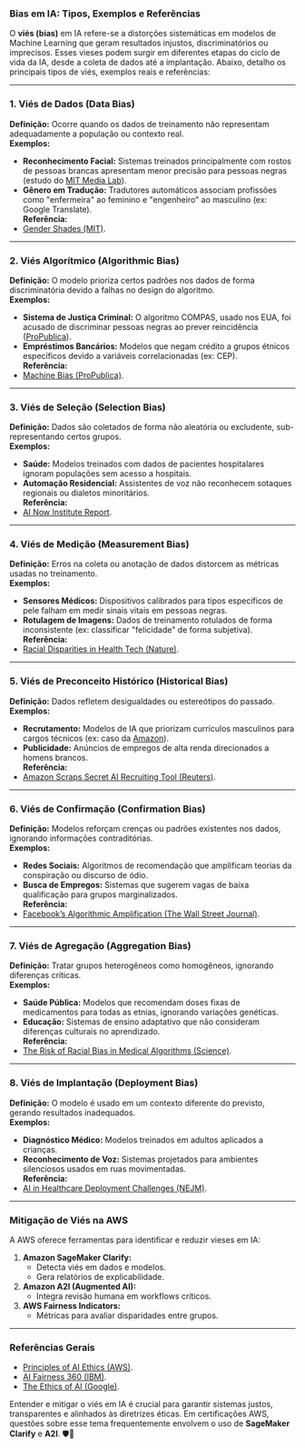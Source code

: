 ### **Bias em IA: Tipos, Exemplos e Referências**  
O **viés (bias)** em IA refere-se a distorções sistemáticas em modelos de Machine Learning que geram resultados injustos, discriminatórios ou imprecisos. Esses vieses podem surgir em diferentes etapas do ciclo de vida da IA, desde a coleta de dados até a implantação. Abaixo, detalho os principais tipos de viés, exemplos reais e referências:

---

### **1. Viés de Dados (Data Bias)**  
**Definição:** Ocorre quando os dados de treinamento não representam adequadamente a população ou contexto real.  
**Exemplos:**  
- **Reconhecimento Facial:** Sistemas treinados principalmente com rostos de pessoas brancas apresentam menor precisão para pessoas negras (estudo do [MIT Media Lab](https://www.media.mit.edu/)).  
- **Gênero em Tradução:** Tradutores automáticos associam profissões como "enfermeira" ao feminino e "engenheiro" ao masculino (ex: Google Translate).  
**Referência:**  
- [Gender Shades (MIT)](http://gendershades.org/).  

---

### **2. Viés Algorítmico (Algorithmic Bias)**  
**Definição:** O modelo prioriza certos padrões nos dados de forma discriminatória devido a falhas no design do algoritmo.  
**Exemplos:**  
- **Sistema de Justiça Criminal:** O algoritmo COMPAS, usado nos EUA, foi acusado de discriminar pessoas negras ao prever reincidência ([ProPublica](https://www.propublica.org/)).  
- **Empréstimos Bancários:** Modelos que negam crédito a grupos étnicos específicos devido a variáveis correlacionadas (ex: CEP).  
**Referência:**  
- [Machine Bias (ProPublica)](https://www.propublica.org/article/machine-bias-risk-assessments-in-criminal-sentencing).  

---

### **3. Viés de Seleção (Selection Bias)**  
**Definição:** Dados são coletados de forma não aleatória ou excludente, sub-representando certos grupos.  
**Exemplos:**  
- **Saúde:** Modelos treinados com dados de pacientes hospitalares ignoram populações sem acesso a hospitais.  
- **Automação Residencial:** Assistentes de voz não reconhecem sotaques regionais ou dialetos minoritários.  
**Referência:**  
- [AI Now Institute Report](https://ainowinstitute.org/).  

---

### **4. Viés de Medição (Measurement Bias)**  
**Definição:** Erros na coleta ou anotação de dados distorcem as métricas usadas no treinamento.  
**Exemplos:**  
- **Sensores Médicos:** Dispositivos calibrados para tipos específicos de pele falham em medir sinais vitais em pessoas negras.  
- **Rotulagem de Imagens:** Dados de treinamento rotulados de forma inconsistente (ex: classificar "felicidade" de forma subjetiva).  
**Referência:**  
- [Racial Disparities in Health Tech (Nature)](https://www.nature.com/articles/s41746-020-0308-5).  

---

### **5. Viés de Preconceito Histórico (Historical Bias)**  
**Definição:** Dados refletem desigualdades ou estereótipos do passado.  
**Exemplos:**  
- **Recrutamento:** Modelos de IA que priorizam currículos masculinos para cargos técnicos (ex: caso da [Amazon](https://www.reuters.com/article/us-amazon-com-jobs-automation-insight-idUSKCN1MK0AG)).  
- **Publicidade:** Anúncios de empregos de alta renda direcionados a homens brancos.  
**Referência:**  
- [Amazon Scraps Secret AI Recruiting Tool (Reuters)](https://www.reuters.com/article/us-amazon-com-jobs-automation-insight-idUSKCN1MK0AG).  

---

### **6. Viés de Confirmação (Confirmation Bias)**  
**Definição:** Modelos reforçam crenças ou padrões existentes nos dados, ignorando informações contraditórias.  
**Exemplos:**  
- **Redes Sociais:** Algoritmos de recomendação que amplificam teorias da conspiração ou discurso de ódio.  
- **Busca de Empregos:** Sistemas que sugerem vagas de baixa qualificação para grupos marginalizados.  
**Referência:**  
- [Facebook’s Algorithmic Amplification (The Wall Street Journal)](https://www.wsj.com/articles/facebook-algorithm-change-zuckerberg-11631654215).  

---

### **7. Viés de Agregação (Aggregation Bias)**  
**Definição:** Tratar grupos heterogêneos como homogêneos, ignorando diferenças críticas.  
**Exemplos:**  
- **Saúde Pública:** Modelos que recomendam doses fixas de medicamentos para todas as etnias, ignorando variações genéticas.  
- **Educação:** Sistemas de ensino adaptativo que não consideram diferenças culturais no aprendizado.  
**Referência:**  
- [The Risk of Racial Bias in Medical Algorithms (Science)](https://www.science.org/doi/10.1126/science.aax2342).  

---

### **8. Viés de Implantação (Deployment Bias)**  
**Definição:** O modelo é usado em um contexto diferente do previsto, gerando resultados inadequados.  
**Exemplos:**  
- **Diagnóstico Médico:** Modelos treinados em adultos aplicados a crianças.  
- **Reconhecimento de Voz:** Sistemas projetados para ambientes silenciosos usados em ruas movimentadas.  
**Referência:**  
- [AI in Healthcare Deployment Challenges (NEJM)](https://www.nejm.org/doi/full/10.1056/NEJMra2032513).  

---

### **Mitigação de Viés na AWS**  
A AWS oferece ferramentas para identificar e reduzir vieses em IA:  
1. **Amazon SageMaker Clarify:**  
   - Detecta viés em dados e modelos.  
   - Gera relatórios de explicabilidade.  
2. **Amazon A2I (Augmented AI):**  
   - Integra revisão humana em workflows críticos.  
3. **AWS Fairness Indicators:**  
   - Métricas para avaliar disparidades entre grupos.  

---

### **Referências Gerais**  
- [Principles of AI Ethics (AWS)](https://aws.amazon.com/machine-learning/responsible-ai/).  
- [AI Fairness 360 (IBM)](https://aif360.mybluemix.net/).  
- [The Ethics of AI (Google)](https://ai.google/responsibilities/responsible-ai-practices/).  

Entender e mitigar o viés em IA é crucial para garantir sistemas justos, transparentes e alinhados às diretrizes éticas. Em certificações AWS, questões sobre esse tema frequentemente envolvem o uso de **SageMaker Clarify** e **A2I**. 🛡️🤖